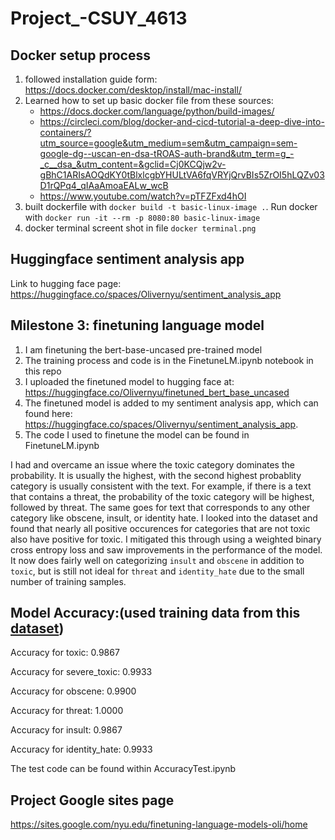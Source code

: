 # Project_-CSUY_4613

## Docker setup process
1. followed installation guide form: https://docs.docker.com/desktop/install/mac-install/
2. Learned how to set up basic docker file from these sources:
    -   https://docs.docker.com/language/python/build-images/
    -   https://circleci.com/blog/docker-and-cicd-tutorial-a-deep-dive-into-containers/?utm_source=google&utm_medium=sem&utm_campaign=sem-google-dg--uscan-en-dsa-tROAS-auth-brand&utm_term=g_-_c__dsa_&utm_content=&gclid=Cj0KCQjw2v-gBhC1ARIsAOQdKY0tBlxlcgbYHULtVA6fqVRYjQrvBIs5ZrOI5hLQZv03D1rQPq4_qIAaAmoaEALw_wcB
    - https://www.youtube.com/watch?v=pTFZFxd4hOI
3. built dockerfile with `docker build -t basic-linux-image .`. Run docker with `docker run -it --rm -p 8080:80 basic-linux-image`
4. docker terminal screent shot in file `docker terminal.png`


## Huggingface sentiment analysis app
Link to hugging face page: https://huggingface.co/spaces/Olivernyu/sentiment_analysis_app


## Milestone 3: finetuning language model
1. I am finetuning the bert-base-uncased pre-trained model
2. The training process and code is in the FinetuneLM.ipynb notebook in this repo
3. I uploaded the finetuned model to hugging face at: https://huggingface.co/Olivernyu/finetuned_bert_base_uncased
4. The finetuned model is added to my sentiment analysis app, which can found here: https://huggingface.co/spaces/Olivernyu/sentiment_analysis_app.
5. The code I used to finetune the model can be found in FinetuneLM.ipynb

I had and overcame an issue where the toxic category dominates the probability. It is usually the highest, with the second highest probablity category is usually consistent with the text. For example, if there is a text that contains a threat, the probability of the toxic category will be highest, followed by threat. The same goes for text that corresponds to any other category like obscene, insult, or identity hate. I looked into the dataset and found that nearly all positive occurences for categories that are not toxic also have positive for toxic. I mitigated this through using a weighted binary cross entropy loss and saw improvements in the performance of the model. It now does fairly well on categorizing `insult` and `obscene` in addition to `toxic`, but is still not ideal for `threat` and `identity_hate` due to the small number of training samples.

## Model Accuracy:(used training data from this [dataset](https://www.kaggle.com/c/jigsaw-toxic-comment-classification-challenge))
Accuracy for toxic: 0.9867

Accuracy for severe_toxic: 0.9933

Accuracy for obscene: 0.9900

Accuracy for threat: 1.0000

Accuracy for insult: 0.9867

Accuracy for identity_hate: 0.9933

The test code can be found within AccuracyTest.ipynb

## Project Google sites page

https://sites.google.com/nyu.edu/finetuning-language-models-oli/home
